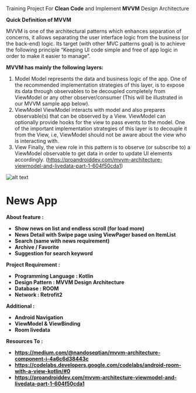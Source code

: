 Training Project For <b>Clean Code</b> and Implement <b>MVVM</b> Design Architecture

<b>Quick Definition of MVVM</b>

MVVM is one of the architectural patterns which enhances separation of concerns, it allows separating the user interface logic from the business (or the back-end) logic. Its target (with other MVC patterns goal) is to achieve the following principle “Keeping UI code simple and free of app logic in order to make it easier to manage”.

<b>MVVM has mainly the following layers:</b>
1. Model
Model represents the data and business logic of the app. One of the recommended implementation strategies of this layer, is to expose its data through observables to be decoupled completely from ViewModel or any other observer/consumer (This will be illustrated in our MVVM sample app below).
2. ViewModel
ViewModel interacts with model and also prepares observable(s) that can be observed by a View. ViewModel can optionally provide hooks for the view to pass events to the model.
One of the important implementation strategies of this layer is to decouple it from the View, i.e, ViewModel should not be aware about the view who is interacting with.
3. View
Finally, the view role in this pattern is to observe (or subscribe to) a ViewModel observable to get data in order to update UI elements accordingly. (https://proandroiddev.com/mvvm-architecture-viewmodel-and-livedata-part-1-604f50cda1)

![alt text](https://miro.medium.com/max/909/1*BpxMFh7DdX0_hqX6ABkDgw.png)


<h1><b>News App<b></h1>

About feature : 
- Show news on list and endless scroll (for load more)
- News Detail with Swipe page using ViewPager based on ItemList
- Search (same with news requirement)
- Archive / Favorite
- Suggestion for search keyword

Project Requirement : 
- Programming Language : Kotlin
- Design Pattern : MVVM Design Architecture
- Database : ROOM 
- Network : Retrofit2

Additional : 
- Android Navigation
- ViewModel & ViewBinding
- Room livedata

Resources To : 
- https://medium.com/@nandoseptian/mvvm-architecture-component-i-4a6c6d38443c
- https://codelabs.developers.google.com/codelabs/android-room-with-a-view-kotlin/#0
- https://proandroiddev.com/mvvm-architecture-viewmodel-and-livedata-part-1-604f50cda1
